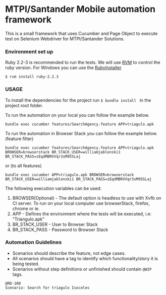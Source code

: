 # MTPI/Santander Mobile automation framework  #

This is a small framework that uses Cucumber and Page Object to execute test on Selenium Webdriver for MTPI/Santander Solutions.

### Environment set up ###

Ruby 2.2-3 is recommended to run the tests. We will use [RVM](https://rvm.io) to control the ruby version. For Windows you can use the [RubyInstaller](http://rubyinstaller.org/)

```
$ rvm install ruby-2.2.3
```

### USAGE ###

To install the dependencies for the project run ```$ bundle install ``` in the project root folder.

To run the automation on your local you can follow the example below.
```
bundle exec cucumber features/SearchAgency.feature APP=triagulo.apk
```

To run the automation in Browser Stack you can follow the example below. (feature filter)
```
bundle exec cucumber features/SearchAgency.feature APP=triagulo.apk BROWSER=browserstack BR_STACK_USER=williamjablonski1 BR_STACK_PASS=zEqdMBRVVqr3sM95SLaj
```
or (to all features)
```
bundle exec cucumber APP=triagulo.apk BROWSER=browserstack BR_STACK_USER=williamjablonski1 BR_STACK_PASS=zEqdMBRVVqr3sM95SLaj
```

The following execution variables can be used:

1. BROWSER(Optional) - The default option is headless to use with Xvfb on CI server. To run on your local computer use browserStack, firefox, chrome or ie.
2. APP - Defines the environment where the tests will be executed, i.e: "Triangulo.apk"
3. BR_STACK_USER - User to Browser Stack
4. BR_STACK_PASS - Password to Browser Stack

### Automation Guidelines ###

* Scenarios should describe the feature, not edge cases.
* All scenarios should have a tag to identify which functionality/story it is being tested.
* Scenarios without step definitions or unfinished should contain `@WIP` tags.
```
@RD-100
Scenario: Search for triagulo Isoceles
```